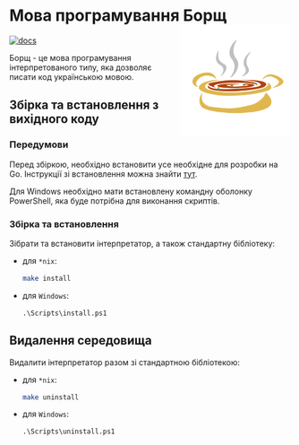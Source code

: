 # Мова програмування Борщ <img width="200" src="Images/logo.svg" align="right" />

[![docs](https://img.shields.io/badge/%D0%94%D0%BE%D0%BA%D1%83%D0%BC%D0%B5%D0%BD%D1%82%D0%B0%D1%86%D1%96%D1%8F-%D0%91%D0%BE%D1%80%D1%89-blue)](https://yuriylisovskiy.github.io/borsch-lang/)

Борщ - це мова програмування інтерпретованого типу, яка дозволяє писати
код українською мовою.

## Збірка та встановлення з вихідного коду
### Передумови
Перед збіркою, необхідно встановити усе необхідне для розробки на Go.
Інструкції зі встановлення можна знайти [тут](https://go.dev/doc/install).

Для Windows необхідно мати встановлену командну оболонку PowerShell, яка
буде потрібна для виконання скриптів.

### Збірка та встановлення
Зібрати та встановити інтерпретатор, а також стандартну бібліотеку:
* для `*nix`:
  ```bash
  make install
  ```
* для `Windows`:
  ```
  .\Scripts\install.ps1
  ```

## Видалення середовища
Видалити інтерпретатор разом зі стандартною бібліотекою:
* для `*nix`:
  ```bash
  make uninstall
  ```
* для `Windows`:
  ```
  .\Scripts\uninstall.ps1
  ```
